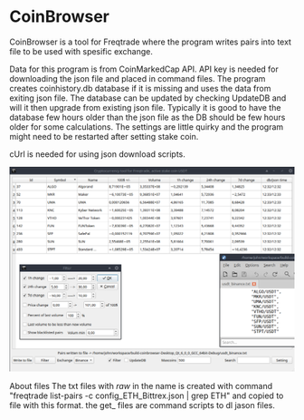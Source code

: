 # CoinBrowser
CoinBrowser is a tool for Freqtrade where the program writes pairs into text file to be used with spesific exchange.

Data for this program is from CoinMarkedCap API. API key is needed for downloading the json file and placed in command files.
The program creates coinhistory.db database if it is missing and uses the data from exiting json file.
The database can be updated by checking UpdateDB and will it then upgrade from existing json file.
Typically it is good to have the database few hours older than the json file as the DB should be few hours older for some calculations.
The settings are little quirky and the program might need to be restarted after setting stake coin.

cUrl is needed for using json download scripts.

![Welcome screen](https://github.com/QTinman/CoinBrowser/blob/main/screencap.png)


About files
The txt files with _raw_ in the name is created with command "freqtrade list-pairs -c config_ETH_Bittrex.json | grep ETH" and copied to file with this format.
the get_ files are command scripts to dl jason files.
